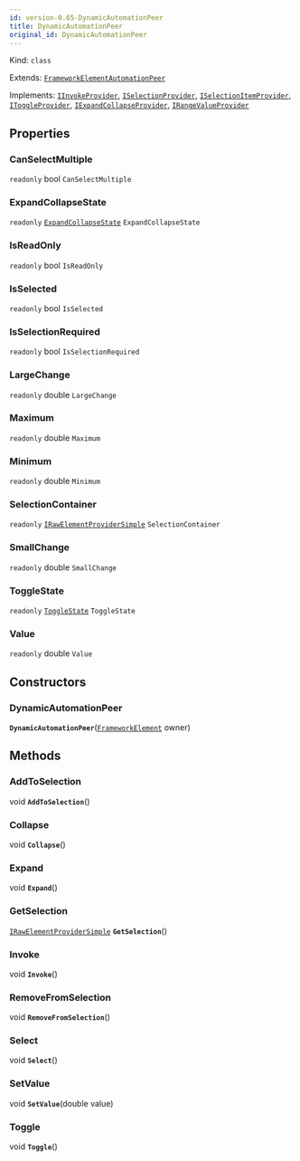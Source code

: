 ```yaml
---
id: version-0.65-DynamicAutomationPeer
title: DynamicAutomationPeer
original_id: DynamicAutomationPeer
---
```


Kind: `class`

Extends: [`FrameworkElementAutomationPeer`](https://docs.microsoft.com/uwp/api/Windows.UI.Xaml.Automation.Peers.FrameworkElementAutomationPeer)

Implements: [`IInvokeProvider`](https://docs.microsoft.com/uwp/api/Windows.UI.Xaml.Automation.Provider.IInvokeProvider), [`ISelectionProvider`](https://docs.microsoft.com/uwp/api/Windows.UI.Xaml.Automation.Provider.ISelectionProvider), [`ISelectionItemProvider`](https://docs.microsoft.com/uwp/api/Windows.UI.Xaml.Automation.Provider.ISelectionItemProvider), [`IToggleProvider`](https://docs.microsoft.com/uwp/api/Windows.UI.Xaml.Automation.Provider.IToggleProvider), [`IExpandCollapseProvider`](https://docs.microsoft.com/uwp/api/Windows.UI.Xaml.Automation.Provider.IExpandCollapseProvider), [`IRangeValueProvider`](https://docs.microsoft.com/uwp/api/Windows.UI.Xaml.Automation.Provider.IRangeValueProvider)

## Properties
### CanSelectMultiple
`readonly`  bool `CanSelectMultiple`

### ExpandCollapseState
`readonly`  [`ExpandCollapseState`](https://docs.microsoft.com/uwp/api/Windows.UI.Xaml.Automation.ExpandCollapseState) `ExpandCollapseState`

### IsReadOnly
`readonly`  bool `IsReadOnly`

### IsSelected
`readonly`  bool `IsSelected`

### IsSelectionRequired
`readonly`  bool `IsSelectionRequired`

### LargeChange
`readonly`  double `LargeChange`

### Maximum
`readonly`  double `Maximum`

### Minimum
`readonly`  double `Minimum`

### SelectionContainer
`readonly`  [`IRawElementProviderSimple`](https://docs.microsoft.com/uwp/api/Windows.UI.Xaml.Automation.Provider.IRawElementProviderSimple) `SelectionContainer`

### SmallChange
`readonly`  double `SmallChange`

### ToggleState
`readonly`  [`ToggleState`](https://docs.microsoft.com/uwp/api/Windows.UI.Xaml.Automation.ToggleState) `ToggleState`

### Value
`readonly`  double `Value`


## Constructors
### DynamicAutomationPeer
 **`DynamicAutomationPeer`**([`FrameworkElement`](https://docs.microsoft.com/uwp/api/Windows.UI.Xaml.FrameworkElement) owner)




## Methods
### AddToSelection
void **`AddToSelection`**()



### Collapse
void **`Collapse`**()



### Expand
void **`Expand`**()



### GetSelection
[`IRawElementProviderSimple`](https://docs.microsoft.com/uwp/api/Windows.UI.Xaml.Automation.Provider.IRawElementProviderSimple) **`GetSelection`**()



### Invoke
void **`Invoke`**()



### RemoveFromSelection
void **`RemoveFromSelection`**()



### Select
void **`Select`**()



### SetValue
void **`SetValue`**(double value)



### Toggle
void **`Toggle`**()




